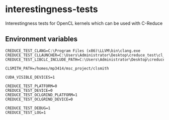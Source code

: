 # interestingness-tests
Interestingness tests for OpenCL kernels which can be used with C-Reduce

## Environment variables
```
CREDUCE_TEST_CLANG=C:\Program Files (x86)\LLVM\bin\clang.exe
CREDUCE_TEST_CLLAUNCHER=C:\Users\Administrator\Desktop\creduce_test\cl_launcher.exe
CREDUCE_TEST_LIBCLC_INCLUDE_PATH=C:\Users\Administrator\Desktop\creduce_test\include

CLSMITH_PATH=/homes/mp3414/msc_project/clsmith

CUDA_VISIBLE_DEVICES=1

CREDUCE_TEST_PLATFORM=0
CREDUCE_TEST_DEVICE=0
CREDUCE_TEST_OCLGRIND_PLATFORM=1
CREDUCE_TEST_OCLGRIND_DEVICE=0

CREDUCE_TEST_DEBUG=1
CREDUCE_TEST_LOG=1
```
